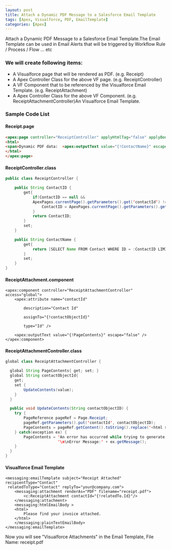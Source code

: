 ```yaml
---
layout: post
title: Attach a Dynamic PDF Message to a Salesforce Email Template
tags: [Apex, Visualforce, PDF, EmailTemplate]
categories: [Apex]
---
```


Attach a Dynamic PDF Message to a Salesforce Email Template.The Email Template can be used in Email Alerts that will be triggered by Workflow Rule / Process / Flow ... etc

### We will create following items:

- A Visualforce page that will be rendered as PDF. (e.g. Receipt)
- A Apex Controller Class for the above VF page. (e.g. ReceiptController)
- A VF Component that to be referenced by the Visualforce Email Template. (e.g. ReceiptAttachment)
- A Apex Controller Class for the above VF Component. (e.g. ReceiptAttachmentController)An Visualforce Email Template.

### Sample Code List

#### Receipt.page

```html
<apex:page controller="ReceiptController" applyHtmlTag="false" applyBodyTag="false" showHeader="false" sidebar="false">
<html>
<span>Dynamic PDF data:  <apex:outputText value="{!ContactName}" escape="false"/></span>
</html>
</apex:page>
```

#### ReceiptController.class

```java
public class ReceiptController {

    public String ContactID {
        get{
            if(ContactID == null && 
            ApexPages.currentPage().getParameters().get('contactId') != null){
                ContactID = ApexPages.currentPage().getParameters().get('contactId');
            }
            return ContactID;
        }
        set;
    }

    public String ContactName {
        get{
            return [SELECT Name FROM Contact WHERE ID = :ContactID LIMIT 1].Name;
        }
        set;
    }
}
```

#### ReceiptAttachment.component

```text
<apex:component controller="ReceiptAttachmentController" access="global">
    <apex:attribute name="contactId"

        description="Contact Id"

        assignTo="{!contactObjectId}"

        type="Id" />

    <apex:outputText value="{!PageContents}" escape="false" />
</apex:component>
```

#### ReceiptAttachmentController.class

```java
global class ReceiptAttachmentController {

  global String PageContents{ get; set; }
  global String contactObjectId{ 
    get; 
    set {
        UpdateContents(value);
    } 
  }

  public void UpdateContents(String contactObjectID) {
    try {
        PageReference pageRef = Page.Receipt;
        pageRef.getParameters().put('contactId', contactObjectID);
        PageContents = pageRef.getContent().toString().replace('<html style="display:none !important;">', '<html>');
    } catch(exception ex) { 
        PageContents = 'An error has occurred while trying to generate this invoice.  Please contact customer service.' + 
                       '\n\nError Message:' + ex.getMessage();
    }
  }
}
```

#### Visualforce Email Template

```text
<messaging:emailTemplate subject="Receipt Attached" recipientType="Contact" 
 relatedToType="Contact" replyTo="your@company.com">
    <messaging:attachment renderAs="PDF" filename="receipt.pdf">
        <c:ReceiptAttachment contactId="{!relatedTo.Id}"/>
    </messaging:attachment>
    <messaging:htmlEmailBody >
    <html>
        Please find your invoice attached.
    </html>
    </messaging:plainTextEmailBody>
</messaging:emailTemplate>
```

Now you will see "Visualforce Attachments" in the Email Template, File Name: receipt.pdf